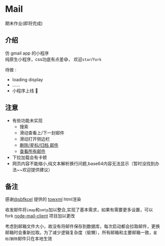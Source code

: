# Mail
期末作业(即将完成)

## 介绍
仿 gmail app 的小程序   
纯原生小程序，css功底有点差😅， 欢迎`star`/`fork`

待做 :
- loading display
- ......
- 小程序上线 🤔

## 注意
- 有些功能未实现
   - 搜索
   - 滑动查看上/下一封邮件
   - 滑动打开侧边栏
   - [删除/星标/归档 邮件](##备注)
   - [查看所有邮件](##备注)
- 下拉加载会有卡顿
- 网页内容不能缩小,纯文本解析换行问题,base64内容无法显示（暂时没找到办法~~欢迎提供建议）

## 备注
感谢[@sbfkcel](https://github.com/sbfkcel) 提供的 [towxml](https://github.com/sbfkcel/towxml) html渲染  

收发邮件将`imap`和`smtp`加以整合,实现了基本需求，如果有需要更多设置，可以fork [node-mail-client](https://github.com/wk989898/mail) 项目加以更改  

考虑到邮箱文件大小，故没有将邮件保存到数据库，每次启动都会拉取邮件，更换邮箱时会重新拉取。为了减少逻辑复杂度（偷懒），所有邮箱和主要邮箱一致，`星标`/`删除`邮件只在本地生效
